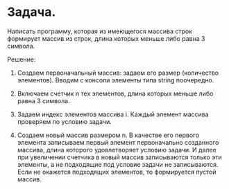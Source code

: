 # Задача. 
Написать программу, которая из имеющегося массива строк формирует массив из строк, длина которых меньше либо равна 3 символа.

Решение:

1. Создаем первоначальный массив: задаем его размер (количество элементов). Вводим c консоли элементы типа string поочередно.

2. Включаем счетчик n тех элементов, длина которых меньше либо равна 3 символа. 

3. Задаем индекс элементов массива i. Каждый элемент массива проверяем по условию задачи.

4. Создаем новый массив размером n. В качестве его первого элемента записываем первый элемент первоначально созданного массива, длина которого удовлетворяет условию задачи. И далее при увеличении cчетчика в новый массив записываются только эти элементы, а не подходящие под условие задачи не записываются. Если не окажется подходящих элементов, то формируется пустой массив.